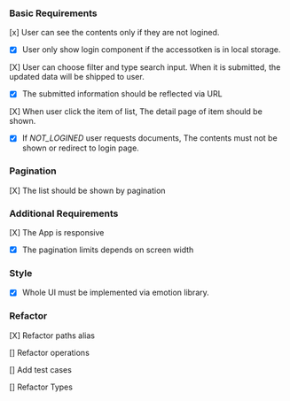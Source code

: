 ### Basic Requirements
[x] User can see the contents only if they are not logined.
  - [X] User only show login component if the accessotken is in local storage.

[X] User can choose filter and type search input. When it is submitted, the updated data will be shipped to user.
  - [x] The submitted information should be reflected via URL

[X] When user click the item of list, The detail page of item should be shown.
  - [X] If *NOT_LOGINED* user requests documents, The contents must not be shown or redirect to login page.

### Pagination
[X] The list should be shown by pagination

### Additional Requirements
[X] The App is responsive
  - [X] The pagination limits depends on screen width

### Style
  - [X] Whole UI must be implemented via emotion library.

### Refactor
[X] Refactor paths alias

[] Refactor operations

[] Add test cases

[] Refactor Types
